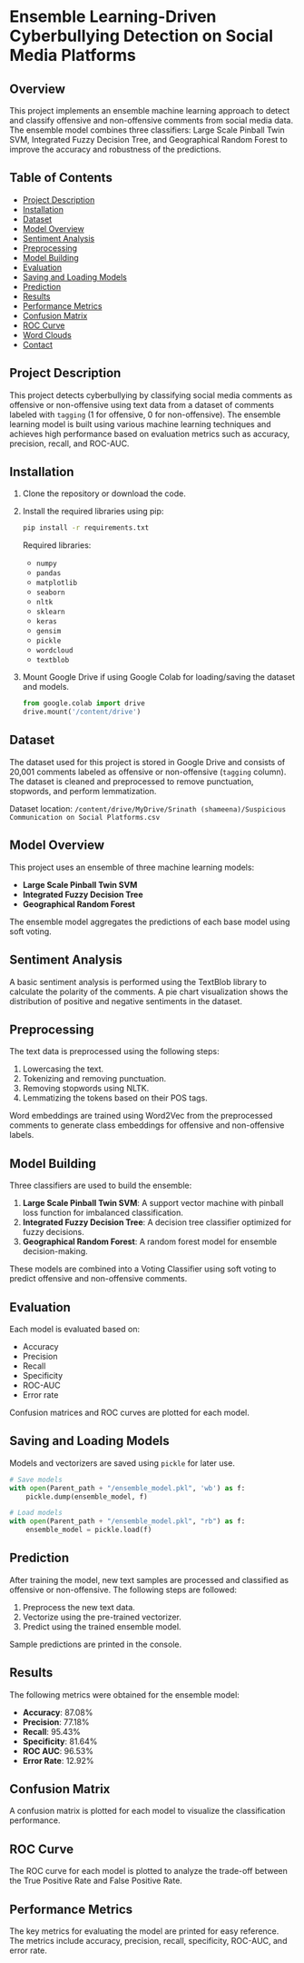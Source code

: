 
# Ensemble Learning-Driven Cyberbullying Detection on Social Media Platforms

## Overview
This project implements an ensemble machine learning approach to detect and classify offensive and non-offensive comments from social media data. The ensemble model combines three classifiers: Large Scale Pinball Twin SVM, Integrated Fuzzy Decision Tree, and Geographical Random Forest to improve the accuracy and robustness of the predictions.

## Table of Contents
- [Project Description](#project-description)
- [Installation](#installation)
- [Dataset](#dataset)
- [Model Overview](#model-overview)
- [Sentiment Analysis](#sentiment-analysis)
- [Preprocessing](#preprocessing)
- [Model Building](#model-building)
- [Evaluation](#evaluation)
- [Saving and Loading Models](#saving-and-loading-models)
- [Prediction](#prediction)
- [Results](#results)
- [Performance Metrics](#performance-metrics)
- [Confusion Matrix](#confusion-matrix)
- [ROC Curve](#roc-curve)
- [Word Clouds](#word-clouds)
- [Contact](#contact)

## Project Description
This project detects cyberbullying by classifying social media comments as offensive or non-offensive using text data from a dataset of comments labeled with `tagging` (1 for offensive, 0 for non-offensive). The ensemble learning model is built using various machine learning techniques and achieves high performance based on evaluation metrics such as accuracy, precision, recall, and ROC-AUC.

## Installation
1. Clone the repository or download the code.
2. Install the required libraries using pip:

    ```bash
    pip install -r requirements.txt
    ```

    Required libraries:
    - `numpy`
    - `pandas`
    - `matplotlib`
    - `seaborn`
    - `nltk`
    - `sklearn`
    - `keras`
    - `gensim`
    - `pickle`
    - `wordcloud`
    - `textblob`

3. Mount Google Drive if using Google Colab for loading/saving the dataset and models.

    ```python
    from google.colab import drive
    drive.mount('/content/drive')
    ```

## Dataset
The dataset used for this project is stored in Google Drive and consists of 20,001 comments labeled as offensive or non-offensive (`tagging` column). The dataset is cleaned and preprocessed to remove punctuation, stopwords, and perform lemmatization.

Dataset location: `/content/drive/MyDrive/Srinath (shameena)/Suspicious Communication on Social Platforms.csv`

## Model Overview
This project uses an ensemble of three machine learning models:
- **Large Scale Pinball Twin SVM**
- **Integrated Fuzzy Decision Tree**
- **Geographical Random Forest**

The ensemble model aggregates the predictions of each base model using soft voting.

## Sentiment Analysis
A basic sentiment analysis is performed using the TextBlob library to calculate the polarity of the comments. A pie chart visualization shows the distribution of positive and negative sentiments in the dataset.

## Preprocessing
The text data is preprocessed using the following steps:
1. Lowercasing the text.
2. Tokenizing and removing punctuation.
3. Removing stopwords using NLTK.
4. Lemmatizing the tokens based on their POS tags.

Word embeddings are trained using Word2Vec from the preprocessed comments to generate class embeddings for offensive and non-offensive labels.

## Model Building
Three classifiers are used to build the ensemble:
1. **Large Scale Pinball Twin SVM**: A support vector machine with pinball loss function for imbalanced classification.
2. **Integrated Fuzzy Decision Tree**: A decision tree classifier optimized for fuzzy decisions.
3. **Geographical Random Forest**: A random forest model for ensemble decision-making.

These models are combined into a Voting Classifier using soft voting to predict offensive and non-offensive comments.

## Evaluation
Each model is evaluated based on:
- Accuracy
- Precision
- Recall
- Specificity
- ROC-AUC
- Error rate

Confusion matrices and ROC curves are plotted for each model.

## Saving and Loading Models
Models and vectorizers are saved using `pickle` for later use.

```python
# Save models
with open(Parent_path + "/ensemble_model.pkl", 'wb') as f:
    pickle.dump(ensemble_model, f)

# Load models
with open(Parent_path + "/ensemble_model.pkl", "rb") as f:
    ensemble_model = pickle.load(f)
```

## Prediction
After training the model, new text samples are processed and classified as offensive or non-offensive. The following steps are followed:
1. Preprocess the new text data.
2. Vectorize using the pre-trained vectorizer.
3. Predict using the trained ensemble model.

Sample predictions are printed in the console.

## Results
The following metrics were obtained for the ensemble model:
- **Accuracy**: 87.08%
- **Precision**: 77.18%
- **Recall**: 95.43%
- **Specificity**: 81.64%
- **ROC AUC**: 96.53%
- **Error Rate**: 12.92%


## Confusion Matrix
A confusion matrix is plotted for each model to visualize the classification performance.

## ROC Curve
The ROC curve for each model is plotted to analyze the trade-off between the True Positive Rate and False Positive Rate.

## Performance Metrics
The key metrics for evaluating the model are printed for easy reference. The metrics include accuracy, precision, recall, specificity, ROC-AUC, and error rate.
